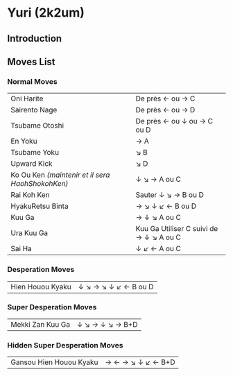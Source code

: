 # Yuri (2k2um)

## Introduction

## Moves List

### Normal Moves

|                                                  |                                         |
|--------------------------------------------------|-----------------------------------------|
| Oni Harite                                       | De près ← ou → C                        |
| Sairento Nage                                    | De près ← ou → D                        |
| Tsubame Otoshi                                   | De près ← ou ↓ ou → C ou D              |
| En Yoku                                          | → A                                     |
| Tsubame Yoku                                     | ↘ B                                     |
| Upward Kick                                      | ↘ D                                     |
| Ko Ou Ken *(maintenir et il sera HaohShokohKen)* | ↓ ↘ → A ou C                            |
| Rai Koh Ken                                      | Sauter ↓ ↘ → B ou D                     |
| HyakuRetsu Binta                                 | → ↘ ↓ ↙ ← B ou D                        |
| Kuu Ga                                           | → ↓ ↘ A ou C                            |
| Ura Kuu Ga                                       | Kuu Ga Utiliser C suivi de → ↓ ↘ A ou C |
| Sai Ha                                           | ↓ ↙ ← A ou C                            |

### Desperation Moves

|                  |                      |
|------------------|----------------------|
| Hien Houou Kyaku | ↓ ↘ → ↘ ↓ ↙ ← B ou D |

### Super Desperation Moves

|                  |                 |
|------------------|-----------------|
| Mekki Zan Kuu Ga | ↓ ↘ → ↓ ↘ → B+D |

### Hidden Super Desperation Moves

|                         |                   |
|-------------------------|-------------------|
| Gansou Hien Houou Kyaku | → ← → ↘ ↓ ↙ ← B+D |
